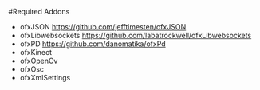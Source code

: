 #Required Addons

- ofxJSON https://github.com/jefftimesten/ofxJSON
- ofxLibwebsockets https://github.com/labatrockwell/ofxLibwebsockets
- ofxPD https://github.com/danomatika/ofxPd
- ofxKinect
- ofxOpenCv
- ofxOsc
- ofxXmlSettings

